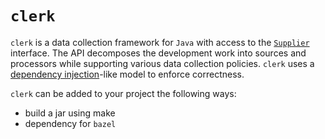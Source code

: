 # `clerk`

`clerk` is a data collection framework for `Java` with access to the [`Supplier`](https://docs.oracle.com/javase/8/docs/api/java/util/function/Supplier.html) interface. The API decomposes the development work into sources and processors while supporting various data collection policies. `clerk` uses a [dependency injection](https://en.wikipedia.org/wiki/Dependency_injection)-like model to enforce correctness.

`clerk` can be added to your project the following ways:
 - build a jar using make
 - dependency for `bazel`
